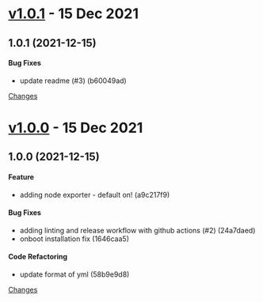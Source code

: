 <a name="v1.0.1"></a>
# [v1.0.1](https://github.com/mabunixda/ansible-udmp/releases/tag/v1.0.1) - 15 Dec 2021

## 1.0.1 (2021-12-15)

#### Bug Fixes

* update readme (#3) (b60049ad)



[Changes][v1.0.1]


<a name="v1.0.0"></a>
# [v1.0.0](https://github.com/mabunixda/ansible-udmp/releases/tag/v1.0.0) - 15 Dec 2021

## 1.0.0 (2021-12-15)

#### Feature

* adding node exporter - default on! (a9c217f9)

#### Bug Fixes

* adding linting and release workflow with github actions (#2) (24a7daed)
* onboot installation fix (1646caa5)

#### Code Refactoring

* update format of yml (58b9e9d8)



[Changes][v1.0.0]


[v1.0.1]: https://github.com/mabunixda/ansible-udmp/compare/v1.0.0...v1.0.1
[v1.0.0]: https://github.com/mabunixda/ansible-udmp/tree/v1.0.0

 <!-- Generated by https://github.com/rhysd/changelog-from-release -->
